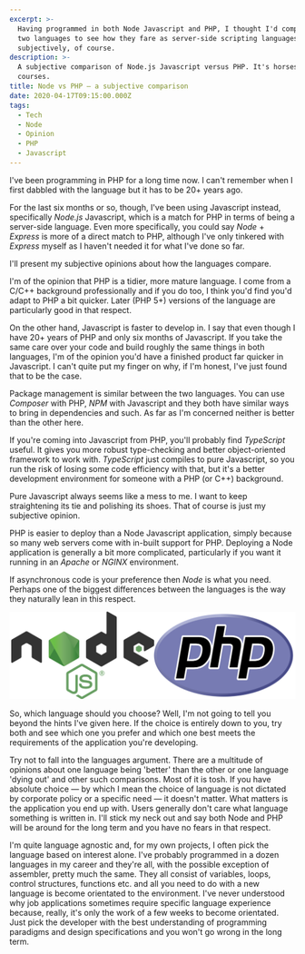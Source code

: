 ```yaml
---
excerpt: >-
  Having programmed in both Node Javascript and PHP, I thought I'd compare the
  two languages to see how they fare as server-side scripting languages. Purely
  subjectively, of course.
description: >-
  A subjective comparison of Node.js Javascript versus PHP. It's horses for
  courses.
title: Node vs PHP — a subjective comparison
date: 2020-04-17T09:15:00.000Z
tags:
  - Tech
  - Node
  - Opinion
  - PHP
  - Javascript
---
```

I've been programming in PHP for a long time now. I can't remember when I first dabbled with the language but it has to be 20+ years ago.

For the last six months or so, though, I've been using Javascript instead, specifically *Node.js* Javascript, which is a match for PHP in terms of being a server-side language. Even more specifically, you could say *Node* + *Express* is more of a direct match to PHP, although I've only tinkered with *Express* myself as I haven't needed it for what I've done so far.

I'll present my subjective opinions about how the languages compare.

I'm of the opinion that PHP is a tidier, more mature language. I come from a C/C++ background professionally and if you do too, I think you'd find you'd adapt to PHP a bit quicker. Later (PHP 5+) versions of the language are particularly good in that respect.

On the other hand, Javascript is faster to develop in. I say that even though I have 20+ years of PHP and only six months of Javascript. If you take the same care over your code and build roughly the same things in both languages, I'm of the opinion you'd have a finished product far quicker in Javascript. I can't quite put my finger on why, if I'm honest, I've just found that to be the case.

Package management is similar between the two languages. You can use *Composer* with PHP, *NPM* with Javascript and they both have similar ways to bring in dependencies and such. As far as I'm concerned neither is better than the other here.

If you're coming into Javascript from PHP, you'll probably find *TypeScript* useful. It gives you more robust type-checking and better object-oriented framework to work with. *TypeScript* just compiles to pure Javascript, so you run the risk of losing some code efficiency with that, but it's a better development environment for someone with a PHP (or C++) background. 

Pure Javascript always seems like a mess to me. I want to keep straightening its tie and polishing its shoes. That of course is just my subjective opinion.

PHP is easier to deploy than a Node Javascript application, simply because so many web servers come with in-built support for PHP. Deploying a Node application is generally a bit more complicated, particularly if you want it running in an *Apache* or *NGINX* environment.

If asynchronous code is your preference then *Node* is what you need. Perhaps one of the biggest differences between the languages is the way they naturally lean in this respect.

![Node and PHP images together.](/assets/images/posts/2020/04/2020-04-17-node-vs-php.png "@itemprop=image")

So, which language should you choose? Well, I'm not going to tell you beyond the hints I've given here. If the choice is entirely down to you, try both and see which one you prefer and which one best meets the requirements of the application you're developing.

Try not to fall into the languages argument. There are a multitude of opinions about one language being 'better' than the other or one language 'dying out' and other such comparisons. Most of it is tosh. If you have absolute choice — by which I mean the choice of language is not dictated by corporate policy or a specific need — it doesn't matter. What matters is the application you end up with. Users generally don't care what language something is written in. I'll stick my neck out and say both Node and PHP will be around for the long term and you have no fears in that respect.

I'm quite language agnostic and, for my own projects, I often pick the language based on interest alone. I've probably programmed in a dozen languages in my career and they're all, with the possible exception of assembler, pretty much the same. They all consist of variables, loops, control structures, functions etc. and all you need to do with a new language is become orientated to the environment. I've never understood why job applications sometimes require specific language experience because, really, it's only the work of a few weeks to become orientated. Just pick the developer with the best understanding of programming paradigms and design specifications and you won't go wrong in the long term.

